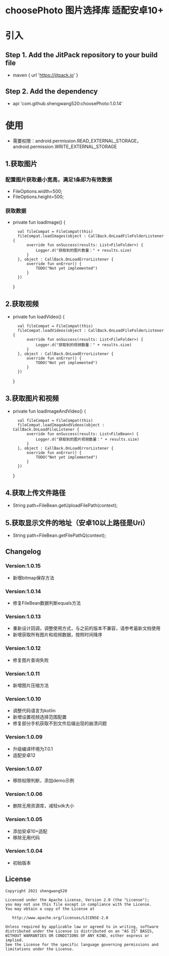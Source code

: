 # choosePhoto  图片选择库 适配安卓10+

# 引入
## Step 1. Add the JitPack repository to your build file
* maven { url '<https://jitpack.io>' }

## Step 2. Add the dependency
* api 'com.github.shengwang520:choosePhoto:1.0.14'

# 使用
* 需要权限：android.permission.READ_EXTERNAL_STORAGE，android.permission.WRITE_EXTERNAL_STORAGE

## 1.获取图片
### 配置图片获取最小宽高，满足1条即为有效数据
* FileOptions.width=500;
* FileOptions.height=500;

### 获取数据
* private fun loadImage() {

        val fileCompat = FileCompat(this)
        fileCompat.loadImages(object : CallBack.OnLoadFileFolderListener {
            override fun onSuccess(results: List<FileFolder>) {
                Logger.d("获取到的图片数量：" + results.size)
            }
        }, object : CallBack.OnLoadErrorListener {
            override fun onError() {
                TODO("Not yet implemented")
            }
        })
    }

## 2.获取视频
* private fun loadVideo() {

        val fileCompat = FileCompat(this)
        fileCompat.loadVideos(object : CallBack.OnLoadFileFolderListener {
            override fun onSuccess(results: List<FileFolder>) {
                Logger.d("获取到的视频数量：" + results.size)
            }
        }, object : CallBack.OnLoadErrorListener {
            override fun onError() {
                TODO("Not yet implemented")
            }
        })
    }
## 3.获取图片和视频
* private fun loadImageAndVideo() {

        val fileCompat = FileCompat(this)
        fileCompat.loadImageAndVideos(object : CallBack.OnLoadFileListener {
            override fun onSuccess(results: List<FileBean>) {
                Logger.d("获取到的图片视频数量：" + results.size)
            }
        }, object : CallBack.OnLoadErrorListener {
            override fun onError() {
                TODO("Not yet implemented")
            }
        })
    }

## 4.获取上传文件路径
* String path=FileBean.getUploadFilePath(context);

## 5.获取显示文件的地址（安卓10以上路径是Uri）
* String path=FileBean.getFilePathQ(context);

## Changelog

### Version:1.0.15
* 新增bitmap保存方法

### Version:1.0.14
* 修复FileBean数据判断equals方法

### Version:1.0.13
* 重新设计回调，调整使用方式，与之前的版本不兼容，请参考最新文档使用
* 新增获取所有图片和视频数据，按照时间降序

### Version:1.0.12
* 修复图片查询失败

### Version:1.0.11
* 新增图片压缩方法

### Version:1.0.10
* 调整代码语言为kotlin
* 新增设置视频选择范围配置
* 修复部分手机获取不到文件后缀出现的崩溃问题

### Version:1.0.09
* 升级编译环境为7.0.1
* 适配安卓12

### Version:1.0.07
* 移除权限判断，添加demo示例

### Version:1.0.06
* 删除无用资源库，减轻sdk大小

### Version:1.0.05
* 添加安卓10+适配
* 移除无用代码

### Version:1.0.04
* 初始版本

## License

    Copyright 2021 shengwang520

    Licensed under the Apache License, Version 2.0 (the "License");
    you may not use this file except in compliance with the License.
    You may obtain a copy of the License at

       http://www.apache.org/licenses/LICENSE-2.0

    Unless required by applicable law or agreed to in writing, software
    distributed under the License is distributed on an "AS IS" BASIS,
    WITHOUT WARRANTIES OR CONDITIONS OF ANY KIND, either express or implied.
    See the License for the specific language governing permissions and
    limitations under the License.

